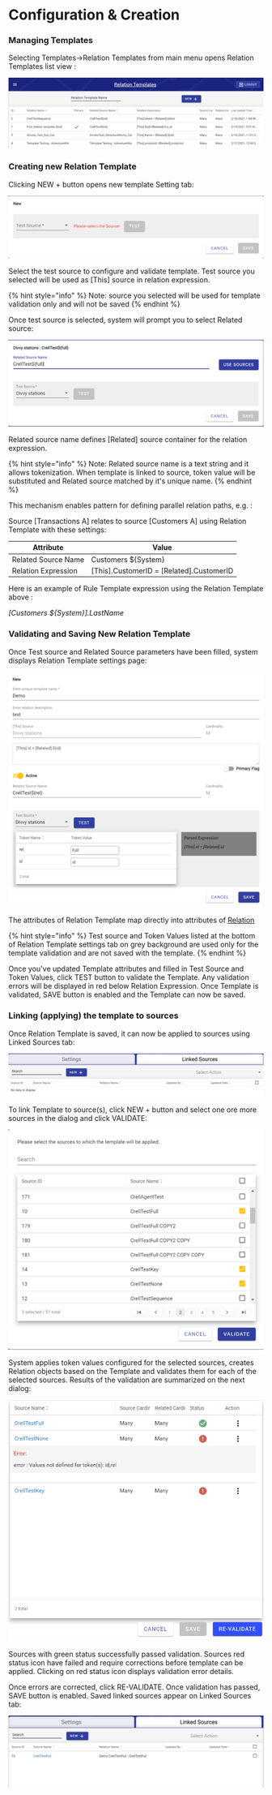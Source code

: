 # Configuration & Creation



### Managing Templates

Selecting Templates->Relation Templates from main menu opens Relation Templates list view :

![Relation Template List](<../../../.gitbook/assets/image (267).png>)

### Creating new Relation Template

Clicking NEW + button opens new template Setting tab:

![New relation template](<../../../.gitbook/assets/image (301).png>)

Select the test source to configure and validate template. Test source you selected will be used as \[This] source in relation expression.

{% hint style="info" %}
Note: source you selected will be used for template validation only and will not be saved
{% endhint %}

Once test source is selected, system will prompt you to select Related source:

![Related Source selection](<../../../.gitbook/assets/image (252).png>)

Related source name defines \[Related] source container for the relation expression.

{% hint style="info" %}
Note: Related source name is a text string and it allows tokenization. When template is linked to source, token value will be substituted and Related source matched by it's unique name.&#x20;
{% endhint %}

This mechanism enables pattern for defining parallel relation paths, e.g. :

Source \[Transactions A] relates to source \[Customers A] using Relation Template with these settings:

| Attribute           | Value                                      |
| ------------------- | ------------------------------------------ |
| Related Source Name | Customers ${System}                        |
| Relation Expression | \[This].CustomerID = \[Related].CustomerID |

Here is an example of Rule Template expression using the Relation Template above :

_\[Customers ${System}].LastName_

### Validating and Saving New Relation Template

Once Test source and Related Source parameters have been filled, system displays Relation Template settings page:

![](<../../../.gitbook/assets/image (314).png>)

The attributes of Relation Template map directly into attributes of [Relation](../../source-configuration/relations-1.md)

{% hint style="info" %}
Test source and Token Values listed at the bottom of Relation Template settings tab on grey background are used only for the template validation and are not saved with the template.
{% endhint %}

Once you've updated Template attributes and filled in Test Source and Token Values, click TEST button to validate the Template. Any validation errors will be displayed in red below Relation Expression. Once Template is validated, SAVE button is enabled and the Template can now be saved.

### Linking (applying) the template to sources

Once Relation Template is saved, it can now be applied to sources using Linked Sources tab:

![Relation Template Linked Sources Tab](<../../../.gitbook/assets/image (315).png>)

To link Template to source(s), click NEW + button and select one ore more sources in the dialog and click VALIDATE:

![](<../../../.gitbook/assets/image (321).png>)

System applies token values configured for the selected sources, creates Relation objects based on the Template and validates them for each of the selected sources. Results of the validation are summarized on the next dialog:

![Relation Template Validation Dialog](<../../../.gitbook/assets/image (317).png>)

Sources with green status successfully passed validation. Sources red status icon have failed and require corrections before template can be applied. Clicking on red status icon displays validation error details.

Once errors are corrected, click RE-VALIDATE. Once validation has passed, SAVE button is enabled. Saved linked sources appear on Linked Sources tab:

![](<../../../.gitbook/assets/image (319).png>)
